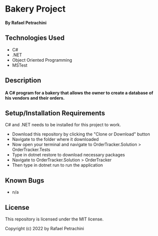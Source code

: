 # Bakery Project
#### By Rafael Petrachini

## Technologies Used

* C#
* .NET
* Object Oriented Programming
* MSTest

## Description

#### A C# program for a bakery that allows the owner to create a database of his vendors and their orders. 

## Setup/Installation Requirements

C# and .NET needs to be installed for this project to work. 
* Download this repository by clicking the "Clone or Download" button
* Navigate to the folder where it downloaded
* Now open your terminal and navigate to OrderTracker.Solution > OrderTracker.Tests
* Type in dotnet restore to download necessary packages
* Navigate to OrderTracker.Solution > OrderTracker
* Then type in dotnet run to run the application

## Known Bugs

* n/a

## License

This repository is licensed under the MIT license.

Copyright (c) 2022 by Rafael Petrachini